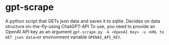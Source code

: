 # gpt-scrape
A python script that GETs json data and saves it to sqlite. Decides on data structure on-the-fly-using ChatGPT-API
To use, you need to provide an OpenAI API key as an argument ```gpt-scrape.py -k <OpenAI Key> -u <URL to GET json data>```or environment variable ```OPENAI_API_KEY```.
